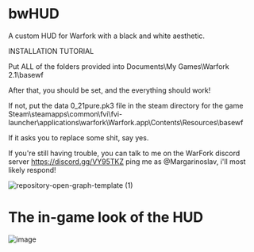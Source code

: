 # bwHUD
A custom HUD for Warfork with a black and white aesthetic.

INSTALLATION TUTORIAL

Put ALL of the folders provided into
Documents\My Games\Warfork 2.1\basewf

After that, you should be set, and the everything should work!

If not, put the data 0_21pure.pk3 file in the steam directory for the game
Steam\steamapps\common\fvi\fvi-launcher\applications\warfork\Warfork.app\Contents\Resources\basewf

If it asks you to replace some shit, say yes.

If you're still having trouble, you can talk to me on the WarFork discord server
 https://discord.gg/VY95TKZ 
ping me as @Margarinoslav, i'll most likely respond!

![repository-open-graph-template (1)](https://github.com/margarinoslv/bwHUD/assets/79981890/e7d0b258-4060-4e41-be51-fb87f6928b3d)
# The in-game look of the HUD
![image](https://github.com/margarinoslv/bwHUD/assets/79981890/ffaabec6-196f-4252-b707-35a4d13301ab)



